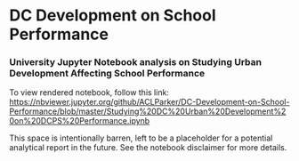 # DC Development on School Performance
### University Jupyter Notebook analysis on Studying Urban Development Affecting School Performance

To view rendered notebook, follow this link: https://nbviewer.jupyter.org/github/ACLParker/DC-Development-on-School-Performance/blob/master/Studying%20DC%20Urban%20Development%20on%20DCPS%20Performance.ipynb

This space is intentionally barren, left to be a placeholder for a potential analytical report in the future.
See the notebook disclaimer for more details.